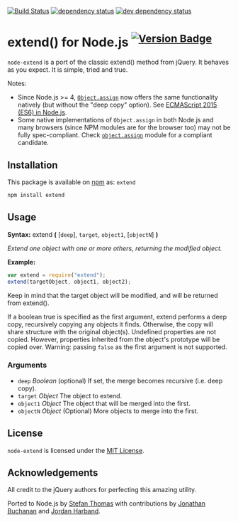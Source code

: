 [![Build Status][travis-svg]][travis-url]
[![dependency status][deps-svg]][deps-url]
[![dev dependency status][dev-deps-svg]][dev-deps-url]

# extend() for Node.js <sup>[![Version Badge][npm-version-png]][npm-url]</sup>

`node-extend` is a port of the classic extend() method from jQuery. It behaves as you expect. It is simple, tried and true.

Notes:

-   Since Node.js >= 4,
    [`Object.assign`](https://developer.mozilla.org/en-US/docs/Web/JavaScript/Reference/Global_Objects/Object/assign)
    now offers the same functionality natively (but without the "deep copy" option).
    See [ECMAScript 2015 (ES6) in Node.js](https://nodejs.org/en/docs/es6).
-   Some native implementations of `Object.assign` in both Node.js and many
    browsers (since NPM modules are for the browser too) may not be fully
    spec-compliant.
    Check [`object.assign`](https://www.npmjs.com/package/object.assign) module for
    a compliant candidate.

## Installation

This package is available on [npm][npm-url] as: `extend`

```sh
npm install extend
```

## Usage

**Syntax:** extend **(** [`deep`], `target`, `object1`, [`objectN`] **)**

_Extend one object with one or more others, returning the modified object._

**Example:**

```js
var extend = require("extend");
extend(targetObject, object1, object2);
```

Keep in mind that the target object will be modified, and will be returned from extend().

If a boolean true is specified as the first argument, extend performs a deep copy, recursively copying any objects it finds. Otherwise, the copy will share structure with the original object(s).
Undefined properties are not copied. However, properties inherited from the object's prototype will be copied over.
Warning: passing `false` as the first argument is not supported.

### Arguments

-   `deep` _Boolean_ (optional)
    If set, the merge becomes recursive (i.e. deep copy).
-   `target` _Object_
    The object to extend.
-   `object1` _Object_
    The object that will be merged into the first.
-   `objectN` _Object_ (Optional)
    More objects to merge into the first.

## License

`node-extend` is licensed under the [MIT License][mit-license-url].

## Acknowledgements

All credit to the jQuery authors for perfecting this amazing utility.

Ported to Node.js by [Stefan Thomas][github-justmoon] with contributions by [Jonathan Buchanan][github-insin] and [Jordan Harband][github-ljharb].

[travis-svg]: https://travis-ci.org/justmoon/node-extend.svg
[travis-url]: https://travis-ci.org/justmoon/node-extend
[npm-url]: https://npmjs.org/package/extend
[mit-license-url]: http://opensource.org/licenses/MIT
[github-justmoon]: https://github.com/justmoon
[github-insin]: https://github.com/insin
[github-ljharb]: https://github.com/ljharb
[npm-version-png]: http://versionbadg.es/justmoon/node-extend.svg
[deps-svg]: https://david-dm.org/justmoon/node-extend.svg
[deps-url]: https://david-dm.org/justmoon/node-extend
[dev-deps-svg]: https://david-dm.org/justmoon/node-extend/dev-status.svg
[dev-deps-url]: https://david-dm.org/justmoon/node-extend#info=devDependencies
